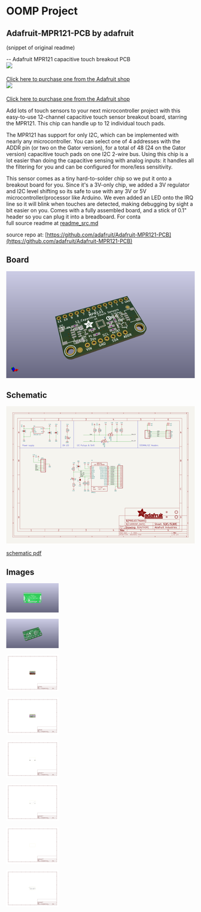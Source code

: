 # OOMP Project  
## Adafruit-MPR121-PCB  by adafruit  
  
(snippet of original readme)  
  
-- Adafruit MPR121 capacitive touch breakout PCB  
<a href="http://www.adafruit.com/products/1982"><img src="assets/1982.jpg?raw=true" width="500px"><br/>  
Click here to purchase one from the Adafruit shop</a>  
<a href="http://www.adafruit.com/products/4830"><img src="assets/4830.jpg?raw=true" width="500px"><br/>  
Click here to purchase one from the Adafruit shop</a>  
  
Add lots of touch sensors to your next microcontroller project with this easy-to-use 12-channel capacitive touch sensor breakout board, starring the MPR121. This chip can handle up to 12 individual touch pads.  
  
The MPR121 has support for only I2C, which can be implemented with nearly any microcontroller. You can select one of 4 addresses with the ADDR pin (or two on the Gator version), for a total of 48 (24 on the Gator version) capacitive touch pads on one I2C 2-wire bus. Using this chip is a lot easier than doing the capacitive sensing with analog inputs: it handles all the filtering for you and can be configured for more/less sensitivity.  
  
This sensor comes as a tiny hard-to-solder chip so we put it onto a breakout board for you. Since it's a 3V-only chip, we added a 3V regulator and I2C level shifting so its safe to use with any 3V or 5V microcontroller/processor like Arduino. We even added an LED onto the IRQ line so it will blink when touches are detected, making debugging by sight a bit easier on you. Comes with a fully assembled board, and a stick of 0.1" header so you can plug it into a breadboard. For conta  
  full source readme at [readme_src.md](readme_src.md)  
  
source repo at: [https://github.com/adafruit/Adafruit-MPR121-PCB](https://github.com/adafruit/Adafruit-MPR121-PCB)  
## Board  
  
[![working_3d.png](working_3d_600.png)](working_3d.png)  
## Schematic  
  
[![working_schematic.png](working_schematic_600.png)](working_schematic.png)  
  
[schematic pdf](working_schematic.pdf)  
## Images  
  
[![working_3D_bottom.png](working_3D_bottom_140.png)](working_3D_bottom.png)  
  
[![working_3D_top.png](working_3D_top_140.png)](working_3D_top.png)  
  
[![working_assembly_page_01.png](working_assembly_page_01_140.png)](working_assembly_page_01.png)  
  
[![working_assembly_page_02.png](working_assembly_page_02_140.png)](working_assembly_page_02.png)  
  
[![working_assembly_page_03.png](working_assembly_page_03_140.png)](working_assembly_page_03.png)  
  
[![working_assembly_page_04.png](working_assembly_page_04_140.png)](working_assembly_page_04.png)  
  
[![working_assembly_page_05.png](working_assembly_page_05_140.png)](working_assembly_page_05.png)  
  
[![working_assembly_page_06.png](working_assembly_page_06_140.png)](working_assembly_page_06.png)  
